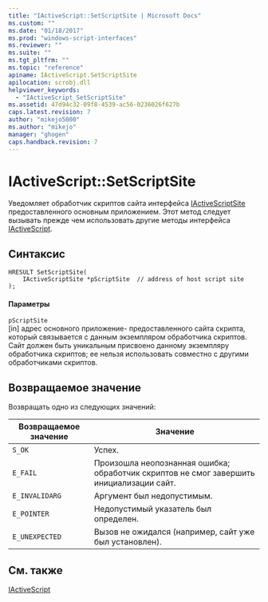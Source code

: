```yaml
---
title: "IActiveScript::SetScriptSite | Microsoft Docs"
ms.custom: ""
ms.date: "01/18/2017"
ms.prod: "windows-script-interfaces"
ms.reviewer: ""
ms.suite: ""
ms.tgt_pltfrm: ""
ms.topic: "reference"
apiname: IActiveScript.SetScriptSite
apilocation: scrobj.dll
helpviewer_keywords: 
  - "IActiveScript_SetScriptSite"
ms.assetid: 47d94c32-09f8-4539-ac56-0236026f627b
caps.latest.revision: 7
author: "mikejo5000"
ms.author: "mikejo"
manager: "ghogen"
caps.handback.revision: 7
---
```

# IActiveScript::SetScriptSite
Уведомляет обработчик скриптов сайта интерфейса [IActiveScriptSite](../../winscript/reference/iactivescriptsite.md) предоставленного основным приложением.  Этот метод следует вызывать прежде чем использовать другие методы интерфейса [IActiveScript](../../winscript/reference/iactivescript.md).  
  
## Синтаксис  
  
```  
HRESULT SetScriptSite(  
    IActiveScriptSite *pScriptSite  // address of host script site  
);  
```  
  
#### Параметры  
 `pScriptSite`  
 \[in\] адрес основного приложение\- предоставленного сайта скрипта, который связывается с данным экземпляром обработчика скриптов.  Сайт должен быть уникальным присвоено данному экземпляру обработчика скриптов; ее нельзя использовать совместно с другими обработчиками скриптов.  
  
## Возвращаемое значение  
 Возвращать одно из следующих значений:  
  
|Возвращаемое значение|Значение|  
|---------------------------|--------------|  
|`S_OK`|Успех.|  
|`E_FAIL`|Произошла неопознанная ошибка; обработчик скриптов не смог завершить инициализации сайт.|  
|`E_INVALIDARG`|Аргумент был недопустимым.|  
|`E_POINTER`|Недопустимый указатель был определен.|  
|`E_UNEXPECTED`|Вызов не ожидался \(например, сайт уже был установлен\).|  
  
## См. также  
 [IActiveScript](../../winscript/reference/iactivescript.md)
